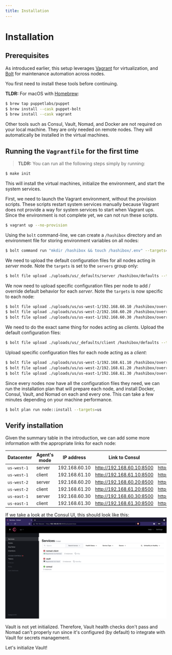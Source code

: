 ```yaml
---
title: Installation
---
```


# Installation

## Prerequisites

As introduced earlier, this setup leverages [Vagrant](https://www.vagrantup.com/)
for virtualization, and [Bolt](https://puppet.com/docs/bolt/) for maintenance
automation across nodes.

You first need to install these tools before continuing.

**TLDR:** For macOS with [Homebrew](https://brew.sh/):
```bash
$ brew tap puppetlabs/puppet
$ brew install --cask puppet-bolt
$ brew install --cask vagrant
```

Other tools such as Consul, Vault, Nomad, and Docker are not required on your
local machine. They are only needed on remote nodes. They will automatically be
installed in the virtual machines.

## Running the `Vagrantfile` for the first time

> **TLDR:** You can run all the following steps simply by running:
  ```bash
  $ make init
  ```
  This will install the virtual machines, initialize the environment, and start
  the system services.

First, we need to launch the Vagrant environment, without the provision scripts.
These scripts restart system services manually because Vagrant does not provide
a way for system services to start when Vagrant ups. Since the environment is
not complete yet, we can not run these scripts.
```bash
$ vagrant up --no-provision
```

Using the `bolt` command-line, we can create a `/hashibox` directory and an
environment file for storing environment variables on all nodes:
```bash
$ bolt command run "mkdir /hashibox && touch /hashibox/.env" --targets=us --run-as root
```

We need to upload the default configuration files for all nodes acting in *server*
mode. Note the `targets` is set to the `servers` group only:
```bash
$ bolt file upload ./uploads/us/_defaults/server /hashibox/defaults --targets=servers --run-as root
```

We now need to upload specific configuration files per node to add / override
default behavior for each *server*. Note the `targets` is now specific to each
node:
```bash
$ bolt file upload ./uploads/us/us-west-1/192.168.60.10 /hashibox/overrides --targets=192.168.60.10 --run-as root
$ bolt file upload ./uploads/us/us-west-2/192.168.60.20 /hashibox/overrides --targets=192.168.60.20 --run-as root
$ bolt file upload ./uploads/us/us-east-1/192.168.60.30 /hashibox/overrides --targets=192.168.60.30 --run-as root
```

We need to do the exact same thing for nodes acting as *clients*. Upload the
default configuration files:
```bash
$ bolt file upload ./uploads/us/_defaults/client /hashibox/defaults --targets=clients --run-as root
```

Upload specific configuration files for each node acting as a *client*:
```bash
$ bolt file upload ./uploads/us/us-west-1/192.168.61.10 /hashibox/overrides --targets=192.168.61.10 --run-as root
$ bolt file upload ./uploads/us/us-west-2/192.168.61.20 /hashibox/overrides --targets=192.168.61.20 --run-as root
$ bolt file upload ./uploads/us/us-east-1/192.168.61.30 /hashibox/overrides --targets=192.168.61.30 --run-as root
```

Since every nodes now have all the configuration files they need, we can run the
installation plan that will prepare each node, and install Docker, Consul, Vault,
and Nomad on each and every one. This can take a few minutes depending on your
machine performance.
```bash
$ bolt plan run node::install --targets=us
```

## Verify installation

Given the summary table in the introduction, we can add some more information
with the appropriate links for each node:

| Datacenter  | Agent's mode | IP address    | Link to Consul              | Link to Vault               | Link to Nomad               |
|-------------|--------------|---------------|-----------------------------|-----------------------------|-----------------------------|
| `us-west-1` | server       | 192.168.60.10 | <http://192.168.60.10:8500> | <http://192.168.60.10:8200> | <http://192.168.60.10:4646> |
| `us-west-1` | client       | 192.168.61.10 | <http://192.168.61.10:8500> | <http://192.168.61.10:8200> | <http://192.168.61.10:4646> |
| `us-west-2` | server       | 192.168.60.20 | <http://192.168.60.20:8500> | <http://192.168.60.20:8200> | <http://192.168.60.20:4646> |
| `us-west-2` | client       | 192.168.61.20 | <http://192.168.61.20:8500> | <http://192.168.61.20:8200> | <http://192.168.61.20:4646> |
| `us-east-1` | server       | 192.168.60.30 | <http://192.168.60.30:8500> | <http://192.168.60.30:8200> | <http://192.168.60.30:4646> |
| `us-east-1` | client       | 192.168.61.30 | <http://192.168.61.30:8500> | <http://192.168.61.30:8200> | <http://192.168.61.30:4646> |

If we take a look at the Consul UI, this should look like this:
![Consul Services](../assets/consul-init-01.png)

Vault is not yet initialized. Therefore, Vault health checks don't pass and Nomad
can't properly run since it's configured (by default) to integrate with Vault
for secrets management.

Let's initialize Vault!

